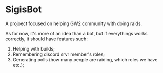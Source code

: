 # SigisBot

A projoect focused on helping GW2 community with doing raids.

As for now, it's more of an idea than a bot, but if everythings works correctly, it should have features such:

1) Helping with builds;
2) Remembering discord srvr member's roles;
3) Generating polls (how many people are raiding, which roles we have etc.);
